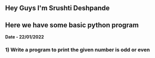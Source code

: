 ## Hey Guys I'm Srushti Deshpande ##
## Here we have some basic python program  ##
**Date - 22/01/2022**

### 1) Write a program to print the given number is odd or even 